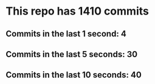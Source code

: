 # This repo has 1410 commits

## Commits in the last 1 second: 4
## Commits in the last 5 seconds: 30
## Commits in the last 10 seconds: 40
